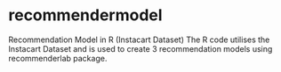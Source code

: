 # recommendermodel
Recommendation Model in R (Instacart Dataset)
The R code utilises the Instacart Dataset and is used to create 3 recommendation models using recommenderlab package.
